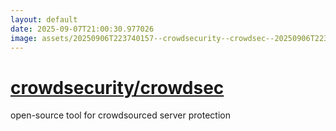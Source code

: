 ```yaml
---
layout: default
date: 2025-09-07T21:00:30.977026
image: assets/20250906T223740157--crowdsecurity--crowdsec--20250906T223839073--cropped.png
---
```


# [crowdsecurity/crowdsec](https://github.com/crowdsecurity/crowdsec)

open-source tool for crowdsourced server protection

